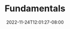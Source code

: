 ---
title: "Fundamentals"
date: 2022-11-24T12:01:27-08:00
weight: 3
meta_image: tech/java_concurrency_in_practice/jcip.png
image: tech/java_concurrency_in_practice/jcip.png
enableToc: true
collapsible: true
---